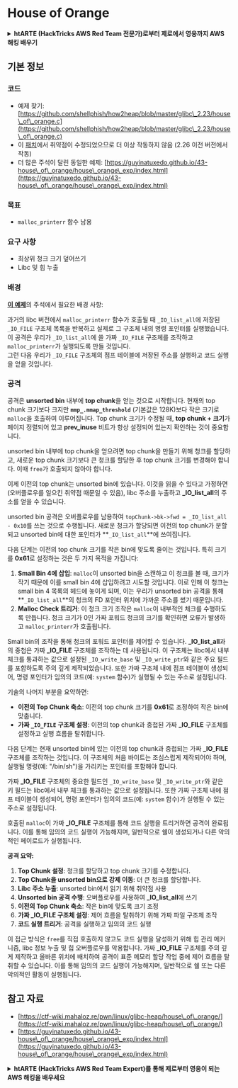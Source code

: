 # House of Orange

<details>

<summary><strong>htARTE (HackTricks AWS Red Team 전문가)로부터 제로에서 영웅까지 AWS 해킹 배우기</strong></summary>

HackTricks를 지원하는 다른 방법:

* **회사가 HackTricks에 광고되길 원하거나 HackTricks를 PDF로 다운로드**하려면 [**구독 요금제**](https://github.com/sponsors/carlospolop)를 확인하세요!
* [**공식 PEASS & HackTricks 스왜그**](https://peass.creator-spring.com)를 얻으세요
* [**The PEASS Family**](https://opensea.io/collection/the-peass-family)를 발견하세요, 우리의 독점 [**NFTs**](https://opensea.io/collection/the-peass-family) 컬렉션
* **💬 [Discord 그룹](https://discord.gg/hRep4RUj7f)** 또는 [텔레그램 그룹](https://t.me/peass)에 **가입**하거나 **트위터** 🐦 [**@hacktricks\_live**](https://twitter.com/hacktricks\_live)**를 팔로우**하세요.
* **HackTricks** 및 **HackTricks Cloud** 깃허브 저장소에 PR을 제출하여 **해킹 트릭을 공유**하세요.

</details>

## 기본 정보

### 코드

* 예제 찾기: [https://github.com/shellphish/how2heap/blob/master/glibc\_2.23/house\_of\_orange.c](https://github.com/shellphish/how2heap/blob/master/glibc\_2.23/house\_of\_orange.c)
* 이 [패치](https://sourceware.org/git/?p=glibc.git;a=blobdiff;f=stdlib/abort.c;h=117a507ff88d862445551f2c07abb6e45a716b75;hp=19882f3e3dc1ab830431506329c94dcf1d7cc252;hb=91e7cf982d0104f0e71770f5ae8e3faf352dea9f;hpb=0c25125780083cbba22ed627756548efe282d1a0)에서 취약점이 수정되었으므로 더 이상 작동하지 않음 (2.26 이전 버전에서 작동)
* 더 많은 주석이 달린 동일한 예제: [https://guyinatuxedo.github.io/43-house\_of\_orange/house\_orange\_exp/index.html](https://guyinatuxedo.github.io/43-house\_of\_orange/house\_orange\_exp/index.html)

### 목표

* `malloc_printerr` 함수 남용

### 요구 사항

* 최상위 청크 크기 덮어쓰기
* Libc 및 힙 누출

### 배경

[**이 예제**](https://guyinatuxedo.github.io/43-house\_of\_orange/house\_orange\_exp/index.html)의 주석에서 필요한 배경 사항:

과거의 libc 버전에서 `malloc_printerr` 함수가 호출될 때 `_IO_list_all`에 저장된 `_IO_FILE` 구조체 목록을 반복하고 실제로 그 구조체 내의 명령 포인터를 실행했습니다.\
이 공격은 우리가 `_IO_list_all`에 쓸 가짜 `_IO_FILE` 구조체를 조작하고 `malloc_printerr`가 실행되도록 만들 것입니다.\
그런 다음 우리가 `_IO_FILE` 구조체의 점프 테이블에 저장된 주소를 실행하고 코드 실행을 얻을 것입니다.

### 공격

공격은 **unsorted bin** 내부에 **top chunk**을 얻는 것으로 시작합니다. 현재의 top chunk 크기보다 크지만 **`mmp_.mmap_threshold`** (기본값은 128K)보다 작은 크기로 `malloc`을 호출하여 이루어집니다. Top chunk 크기가 수정될 때, **top chunk + 크기**가 페이지 정렬되어 있고 **prev\_inuse** 비트가 항상 설정되어 있는지 확인하는 것이 중요합니다.

unsorted bin 내부에 top chunk을 얻으려면 top chunk을 만들기 위해 청크를 할당하고, 새로운 top chunk 크기보다 큰 청크를 할당한 후 top chunk 크기를 변경해야 합니다. 이때 `free`가 호출되지 않아야 합니다.

이제 이전의 top chunk는 unsorted bin에 있습니다. 이것을 읽을 수 있다고 가정하면(오버플로우를 일으킨 취약점 때문일 수 있음), libc 주소를 누출하고 **\_IO\_list\_all**의 주소를 얻을 수 있습니다.

unsorted bin 공격은 오버플로우를 남용하여 `topChunk->bk->fwd = _IO_list_all - 0x10`를 쓰는 것으로 수행됩니다. 새로운 청크가 할당되면 이전의 top chunk가 분할되고 unsorted bin에 대한 포인터가 **`_IO_list_all`**에 쓰여집니다.

다음 단계는 이전의 top chunk 크기를 작은 bin에 맞도록 줄이는 것입니다. 특히 크기를 **0x61**로 설정하는 것은 두 가지 목적을 가집니다:

1. **Small Bin 4에 삽입**: `malloc`이 unsorted bin을 스캔하고 이 청크를 볼 때, 크기가 작기 때문에 이를 small bin 4에 삽입하려고 시도할 것입니다. 이로 인해 이 청크는 small bin 4 목록의 헤드에 놓이게 되며, 이는 우리가 unsorted bin 공격을 통해 **`_IO_list_all`**의 청크의 FD 포인터 위치에 가까운 주소를 썼기 때문입니다.
2. **Malloc Check 트리거**: 이 청크 크기 조작은 `malloc`이 내부적인 체크를 수행하도록 만듭니다. 청크 크기가 0인 가짜 포워드 청크의 크기를 확인하면 오류가 발생하고 `malloc_printerr`가 호출됩니다.

Small bin의 조작을 통해 청크의 포워드 포인터를 제어할 수 있습니다. **\_IO\_list\_all**과의 중첩은 가짜 **\_IO\_FILE** 구조체를 조작하는 데 사용됩니다. 이 구조체는 libc에서 내부 체크를 통과하는 값으로 설정된 `_IO_write_base` 및 `_IO_write_ptr`와 같은 주요 필드를 포함하도록 주의 깊게 제작되었습니다. 또한 가짜 구조체 내에 점프 테이블이 생성되어, 명령 포인터가 임의의 코드(예: `system` 함수)가 실행될 수 있는 주소로 설정됩니다.

기술의 나머지 부분을 요약하면:

* **이전의 Top Chunk 축소**: 이전의 top chunk 크기를 **0x61**로 조정하여 작은 bin에 맞춥니다.
* **가짜 `_IO_FILE` 구조체 설정**: 이전의 top chunk과 중첩된 가짜 **\_IO_FILE** 구조체를 설정하고 실행 흐름을 탈취합니다.

다음 단계는 현재 unsorted bin에 있는 이전의 top chunk과 중첩되는 가짜 **\_IO_FILE** 구조체를 조작하는 것입니다. 이 구조체의 처음 바이트는 조심스럽게 제작되어야 하며, 실행될 명령(예: "/bin/sh")을 가리키는 포인터를 포함해야 합니다.

가짜 **\_IO_FILE** 구조체의 중요한 필드인 `_IO_write_base` 및 `_IO_write_ptr`와 같은 키 필드는 libc에서 내부 체크를 통과하는 값으로 설정됩니다. 또한 가짜 구조체 내에 점프 테이블이 생성되어, 명령 포인터가 임의의 코드(예: `system` 함수)가 실행될 수 있는 주소로 설정됩니다.

호출된 `malloc`이 가짜 **\_IO_FILE** 구조체를 통해 코드 실행을 트리거하면 공격이 완료됩니다. 이를 통해 임의의 코드 실행이 가능해지며, 일반적으로 쉘이 생성되거나 다른 악의적인 페이로드가 실행됩니다.

**공격 요약:**

1. **Top Chunk 설정**: 청크를 할당하고 top chunk 크기를 수정합니다.
2. **Top Chunk을 unsorted bin으로 강제 이동**: 더 큰 청크를 할당합니다.
3. **Libc 주소 누출**: unsorted bin에서 읽기 위해 취약점 사용
4. **Unsorted bin 공격 수행**: 오버플로우를 사용하여 **\_IO\_list\_all**에 쓰기
5. **이전의 Top Chunk 축소**: 작은 bin에 맞도록 크기 조정
6. **가짜 \_IO\_FILE 구조체 설정**: 제어 흐름을 탈취하기 위해 가짜 파일 구조체 조작
7. **코드 실행 트리거**: 공격을 실행하고 임의의 코드 실행

이 접근 방식은 `free`를 직접 호출하지 않고도 코드 실행을 달성하기 위해 힙 관리 메커니즘, libc 정보 누출 및 힙 오버플로우를 악용합니다. 가짜 **\_IO\_FILE** 구조체를 주의 깊게 제작하고 올바른 위치에 배치하여 공격이 표준 메모리 할당 작업 중에 제어 흐름을 탈취할 수 있습니다. 이를 통해 임의의 코드 실행이 가능해지며, 일반적으로 쉘 또는 다른 악의적인 활동이 실행됩니다.
## 참고 자료

* [https://ctf-wiki.mahaloz.re/pwn/linux/glibc-heap/house\_of\_orange/](https://ctf-wiki.mahaloz.re/pwn/linux/glibc-heap/house\_of\_orange/)
* [https://guyinatuxedo.github.io/43-house\_of\_orange/house\_orange\_exp/index.html](https://guyinatuxedo.github.io/43-house\_of\_orange/house\_orange\_exp/index.html)

<details>

<summary><strong>htARTE (HackTricks AWS Red Team Expert)를 통해 제로부터 영웅이 되는 AWS 해킹을 배우세요</strong></summary>

HackTricks를 지원하는 다른 방법:

* **회사가 HackTricks에 광고되길 원하거나 HackTricks를 PDF로 다운로드하길 원한다면** [**구독 요금제**](https://github.com/sponsors/carlospolop)를 확인하세요!
* [**공식 PEASS & HackTricks 스왜그**](https://peass.creator-spring.com)를 구매하세요
* [**The PEASS Family**](https://opensea.io/collection/the-peass-family)를 발견하세요, 우리의 독점 [**NFTs**](https://opensea.io/collection/the-peass-family) 컬렉션
* **💬 [**디스코드 그룹**](https://discord.gg/hRep4RUj7f)이나 [**텔레그램 그룹**](https://t.me/peass)에 가입하거나** 트위터** 🐦 [**@hacktricks\_live**](https://twitter.com/hacktricks\_live)**를 팔로우하세요.**
* **HackTricks** 및 **HackTricks Cloud** 깃허브 저장소에 PR을 제출하여 해킹 트릭을 공유하세요.

</details>
